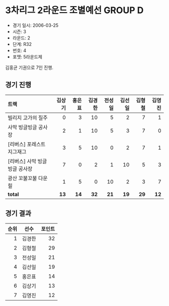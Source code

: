 # 3차리그 2라운드 조별예선 GROUP D

- 경기 일시: 2006-03-25
- 시즌: 3
- 라운드: 2
- 단계: R32
- 번호: 4
- 포맷: 5라운드제



김홍균 기권으로 7인 진행.

## 경기 진행

| 트랙 | 김상기 | 홍은표 | 김경한 | 전성일 | 김선일 | 김형철 | 김영진 |
|:---|---:|---:|---:|---:|---:|---:|---:|
| 빌리지 고가의 질주 | 0 | 3 | 10 | 5 | 2 | 7 | 1 |
| 사막 빙글빙글 공사장 | 2 | 1 | 10 | 5 | 3 | 7 | 0 |
| [리버스] 포레스트 지그재그 | 3 | 5 | 10 | 0 | 2 | 7 | 1 |
| [리버스] 사막 빙글빙글 공사장 | 7 | 0 | 2 | 1 | 10 | 5 | 3 |
| 광산 꼬불꼬불 다운힐 | 1 | 5 | 0 | 10 | 2 | 3 | 7 |
| __total__ | __13__ | __14__ | __32__ | __21__ | __19__ | __29__ | __12__ |




## 경기 결과

| 순위 | 선수 | 포인트 |
|---:|:---:|---:|
| 1 | 김경한 | 32 |
| 2 | 김형철 | 29 |
| 3 | 전성일 | 21 |
| 4 | 김선일 | 19 |
| 5 | 홍은표 | 14 |
| 6 | 김상기 | 13 |
| 7 | 김영진 | 12 |

